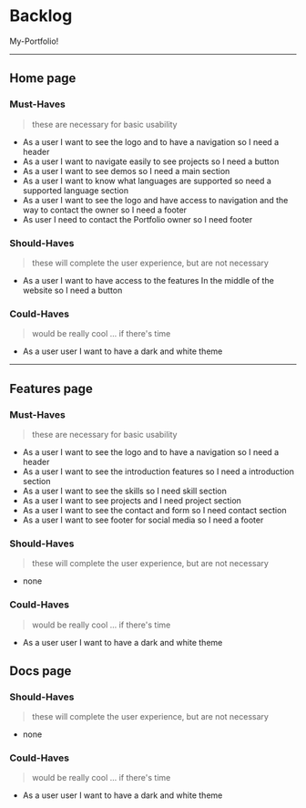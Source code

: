 # Backlog

My-Portfolio!

---

## Home page

### Must-Haves

> these are necessary for basic usability

- As a user I want to see the logo and to have a navigation so I need a header
- As a user I want to navigate easily to see projects so I need a button
- As a user I want to see demos  so I need a main section
- As a user I want to know what languages are supported so need a supported
  language section
- As a user I want to see the logo and have access to navigation and the way to
  contact the owner so I need a footer
- As user I need to contact the Portfolio owner so I need footer  

### Should-Haves

> these will complete the user experience, but are not necessary

- As a user I want to have access to the features In the middle of the website
  so I need a button

### Could-Haves

> would be really cool ... if there's time

- As a user user I want to have a dark and white theme

---

## Features page

### Must-Haves

> these are necessary for basic usability

- As a user I want to see the logo and to have a navigation so I need a header
- As a user I want to see the introduction features so I
  need a introduction section
- As a user I want to see the skills so I need skill section
- As a user I want to see projects and I need project section
- As a user I want to see the contact and form so I need contact section
- As a user I want to  see footer for social media so I need a footer

### Should-Haves

> these will complete the user experience, but are not necessary

- none

### Could-Haves

> would be really cool ... if there's time

- As a user user I want to have a dark and white theme

## Docs page


### Should-Haves

> these will complete the user experience, but are not necessary

- none

### Could-Haves

> would be really cool ... if there's time

- As a user user I want to have a dark and white theme
